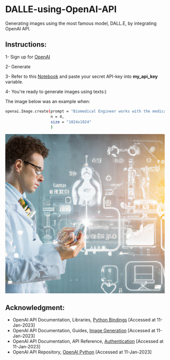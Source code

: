 # DALLE-using-OpenAI-API

Generating images using the most famous model, DALL.E, by integrating OpenAI API.

## **Instructions:**

1- Sign up for [OpenAI](https://auth0.openai.com/u/signup/identifier?state=hKFo2SBvSy02UTZIXzJqSm1OREl2UnY5OTljc1haMl9mb21GdKFur3VuaXZlcnNhbC1sb2dpbqN0aWTZIFVyU1BZaDJhOGR0NUlSdU5PSENPOHJpcHVOWU5BRXFpo2NpZNkgRFJpdnNubTJNdTQyVDNLT3BxZHR3QjNOWXZpSFl6d0Q)

2- Generate

3- Refer to this [Notebook](https://github.com/OmarAlkousa/DALLE-using-OpenAI-API/blob/d60296d9ffee198830fc3992143900d42f3ec322/OpenAI_API_DALLE.ipynb) and paste your secret API-key into **my_api_key** variable.

4- You're ready to generate images using texts:)

The image below was an example when:
```sh
openai.Image.create(prompt = "Biomedical Engineer works with the medical imaging system",
                    n = 4,
                    size = "1024x1024"
                    )
```

<p align="center">
  <img src="https://github.com/OmarAlkousa/DALLE-using-OpenAI-API/blob/d60296d9ffee198830fc3992143900d42f3ec322/Example/Medical%20Engineer%20by%20Dalle.png", width="600">
</p>

## Acknowledgment:
- OpenAI API Documentation, Libraries, [Python Bindings](https://beta.openai.com/docs/libraries/python-bindings) [Accessed at 11-Jan-2023]
- OpenAI API Documentation, Guides, [Image Generation](https://beta.openai.com/docs/guides/images/introduction) [Accessed at 11-Jan-2023]
- OpenAI API Documentation, API Reference, [Authentication](https://beta.openai.com/docs/api-reference/authentication) [Accessed at 11-Jan-2023]
- OpenAI API Repository, [OpenAI Python](https://github.com/openai/openai-python.git) [Accessed at 11-Jan-2023]
